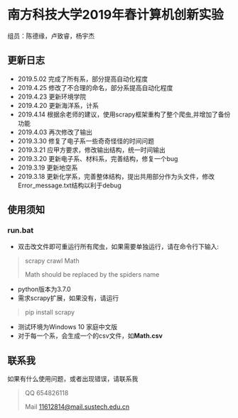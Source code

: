 ﻿﻿﻿﻿﻿﻿﻿﻿
# 南方科技大学2019年春计算机创新实验

组员：陈德缘，卢致睿，杨宇杰
## 更新日志
* 2019.5.02 完成了所有系，部分提高自动化程度
* 2019.4.25 修改了不合理的命名，部分系提高自动化程度
* 2019.4.23 更新环境学院
* 2019.4.20 更新海洋系，计系
* 2019.4.14 根据余老师的建议，使用scrapy框架重构了整个爬虫,并增加了备份功能
* 2019.4.03 再次修改了输出
* 2019.3.30 修复了电子系一些奇奇怪怪的时间问题
* 2019.3.21 应甲方要求，修改输出结构，统一时间输出
* 2019.3.20 更新电子系、材料系，完善结构，修复一个bug
* 2019.3.19 更新地空系
* 2019.3.18 更新化学系，完善整体结构，提出共用部分作为头文件，修改Error_message.txt结构以利于debug
## 使用须知
### run.bat
- 双击改文件即可重运行所有爬虫，如果需要单独运行，请在命令行下输入:

> scrapy crawl Math
>
>Math should be replaced by the spiders name


- python版本为3.7.0
- 需求scrapy扩展，如果没有，请运行

> pip install scrapy

- 测试环境为Windows 10 家庭中文版
- 对于每一个系，会生成一个的csv文件，如**Math.csv**

## 联系我
如果有什么使用问题，或者出现错误，请联系我

> QQ 654826118
>
> Mail 11612814@mail.sustech.edu.cn
































